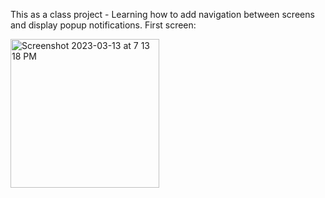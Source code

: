 This as a class project - Learning how to add navigation between screens and display popup notifications.
First screen:


<img width="238" alt="Screenshot 2023-03-13 at 7 13 18 PM" src="https://user-images.githubusercontent.com/81549043/224621639-ca3cd84f-a4b7-4897-90d3-b307abfcc4d5.png">
